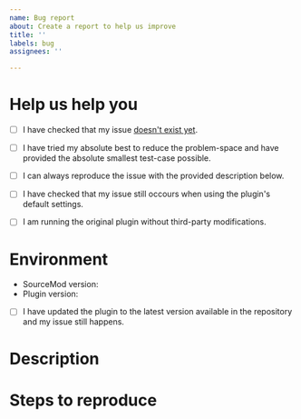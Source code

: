 ```yaml
---
name: Bug report
about: Create a report to help us improve
title: ''
labels: bug
assignees: ''

---
```


# Help us help you
  - [ ] I have checked that my issue [doesn't exist yet](https://github.com/caxanga334/tf-bewithrobots-redux/issues).
  - [ ] I have tried my absolute best to reduce the problem-space and have provided the absolute smallest test-case possible.
  - [ ] I can always reproduce the issue with the provided description below.
  - [ ] I have checked that my issue still occours when using the plugin's default settings.
  - [ ] I am running the original plugin without third-party modifications.


# Environment
 * SourceMod version: 
 * Plugin version: 
 * [ ] I have updated the plugin to the latest version available in the repository and my issue still happens.

# Description


# Steps to reproduce

